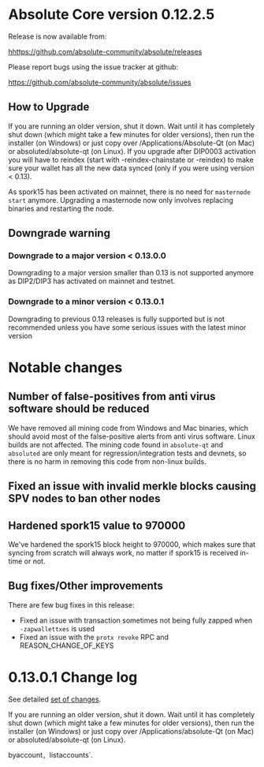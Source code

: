 Absolute Core version 0.12.2.5
==========================

Release is now available from:

  <hhttps://github.com/absolute-community/absolute/releases>

Please report bugs using the issue tracker at github:

  <https://github.com/absolute-community/absolute/issues>


How to Upgrade
--------------

If you are running an older version, shut it down. Wait until it has completely
shut down (which might take a few minutes for older versions), then run the
installer (on Windows) or just copy over /Applications/Absolute-Qt (on Mac) or
absoluted/absolute-qt (on Linux). If you upgrade after DIP0003 activation you will
have to reindex (start with -reindex-chainstate or -reindex) to make sure
your wallet has all the new data synced (only if you were using version < 0.13).

As spork15 has been activated on mainnet, there is no need for `masternode start`
anymore. Upgrading a masternode now only involves replacing binaries and restarting
the node.

Downgrade warning
-----------------

### Downgrade to a major version < 0.13.0.0

Downgrading to a major version smaller than 0.13 is not supported anymore as DIP2/DIP3 has activated
on mainnet and testnet.

### Downgrade to a minor version < 0.13.0.1

Downgrading to previous 0.13 releases is fully supported but is not recommended unless you have some serious issues with the latest minor version

Notable changes
===============

Number of false-positives from anti virus software should be reduced
--------------------------------------------------------------------
We have removed all mining code from Windows and Mac binaries, which should avoid most of the false-positive alerts
from anti virus software. Linux builds are not affected. The mining code found in `absolute-qt` and `absoluted` are only meant
for regression/integration tests and devnets, so there is no harm in removing this code from non-linux builds.

Fixed an issue with invalid merkle blocks causing SPV nodes to ban other nodes
------------------------------------------------------------------------------


Hardened spork15 value to 970000
---------------------------------
We've hardened the spork15 block height to 970000, which makes sure that syncing from scratch will always work, no
matter if spork15 is received in-time or not.

Bug fixes/Other improvements
----------------------------
There are few bug fixes in this release:
- Fixed an issue with transaction sometimes not being fully zapped when `-zapwallettxes` is used
- Fixed an issue with the `protx revoke` RPC and REASON_CHANGE_OF_KEYS

 0.13.0.1 Change log
===================

See detailed [set of changes](https://github.com/absolute-community/absolute/compare/v12.3.1...absolute:v13.0.1).

If you are running an older version, shut it down. Wait until it has completely
shut down (which might take a few minutes for older versions), then run the
installer (on Windows) or just copy over /Applications/absolute-Qt (on Mac) or
absoluted/absolute-qt (on Linux).






byaccount`, `listaccounts`.






